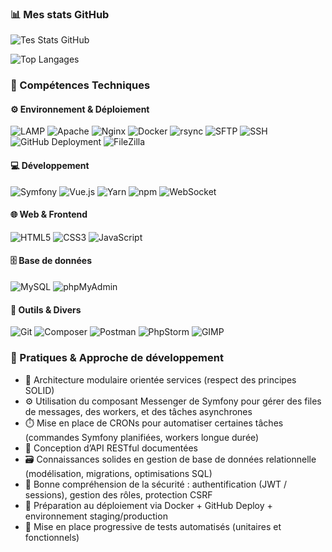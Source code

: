 ### 📊 Mes stats GitHub

![Tes Stats GitHub](https://github-readme-stats.vercel.app/api?username=beckquentin&show_icons=true&theme=tokyonight)

![Top Langages](https://github-readme-stats.vercel.app/api/top-langs/?username=beckquentin&layout=compact&theme=tokyonight)


### 🧰 Compétences Techniques

#### ⚙️ Environnement & Déploiement
![LAMP](https://img.shields.io/badge/-LAMP-0e76a8?style=flat-square)
![Apache](https://img.shields.io/badge/-Apache-D22128?logo=apache&logoColor=white&style=flat-square)
![Nginx](https://img.shields.io/badge/-Nginx-009639?logo=nginx&logoColor=white&style=flat-square)
![Docker](https://img.shields.io/badge/-Docker-2496ED?logo=docker&logoColor=white&style=flat-square)
![rsync](https://img.shields.io/badge/-rsync-4EAA25?style=flat-square)
![SFTP](https://img.shields.io/badge/-SFTP-0078D4?style=flat-square)
![SSH](https://img.shields.io/badge/-SSH-333333?logo=gnome-terminal&logoColor=white&style=flat-square)
![GitHub Deployment](https://img.shields.io/badge/-GitHub%20Deploy-181717?logo=github&logoColor=white&style=flat-square)
![FileZilla](https://img.shields.io/badge/-FileZilla-BF0000?style=flat-square)

#### 💻 Développement
![Symfony](https://img.shields.io/badge/-Symfony-000?logo=symfony&logoColor=white&style=flat-square)
![Vue.js](https://img.shields.io/badge/-Vue.js-4FC08D?logo=vue.js&logoColor=white&style=flat-square)
![Yarn](https://img.shields.io/badge/-Yarn-2C8EBB?logo=yarn&logoColor=white&style=flat-square)
![npm](https://img.shields.io/badge/-npm-CB3837?logo=npm&logoColor=white&style=flat-square)
![WebSocket](https://img.shields.io/badge/-WebSocket-35495E?style=flat-square)

#### 🌐 Web & Frontend
![HTML5](https://img.shields.io/badge/-HTML5-E34F26?logo=html5&logoColor=white&style=flat-square)
![CSS3](https://img.shields.io/badge/-CSS3-1572B6?logo=css3&logoColor=white&style=flat-square)
![JavaScript](https://img.shields.io/badge/-JavaScript-F7DF1E?logo=javascript&logoColor=black&style=flat-square)

#### 🗄️ Base de données
![MySQL](https://img.shields.io/badge/-MySQL-4479A1?logo=mysql&logoColor=white&style=flat-square)
![phpMyAdmin](https://img.shields.io/badge/-phpMyAdmin-F5A623?style=flat-square)

#### 🧰 Outils & Divers
![Git](https://img.shields.io/badge/-Git-F05032?logo=git&logoColor=white&style=flat-square)
![Composer](https://img.shields.io/badge/-Composer-885630?logo=composer&logoColor=white&style=flat-square)
![Postman](https://img.shields.io/badge/-Postman-FF6C37?logo=postman&logoColor=white&style=flat-square)
![PhpStorm](https://img.shields.io/badge/-PhpStorm-000000?logo=phpstorm&logoColor=white&style=flat-square)
![GIMP](https://img.shields.io/badge/-GIMP-5C5543?logo=gimp&logoColor=white&style=flat-square)

### 🧠 Pratiques & Approche de développement

- 🧩 Architecture modulaire orientée services (respect des principes SOLID)
- ⚙️ Utilisation du composant Messenger de Symfony pour gérer des files de messages, des workers, et des tâches asynchrones
- ⏱️ Mise en place de CRONs pour automatiser certaines tâches (commandes Symfony planifiées, workers longue durée)
- 🔄 Conception d’API RESTful documentées
- 🗃️ Connaissances solides en gestion de base de données relationnelle (modélisation, migrations, optimisations SQL)
- 🔐 Bonne compréhension de la sécurité : authentification (JWT / sessions), gestion des rôles, protection CSRF
- 🚀 Préparation au déploiement via Docker + GitHub Deploy + environnement staging/production
- 🧪 Mise en place progressive de tests automatisés (unitaires et fonctionnels)



